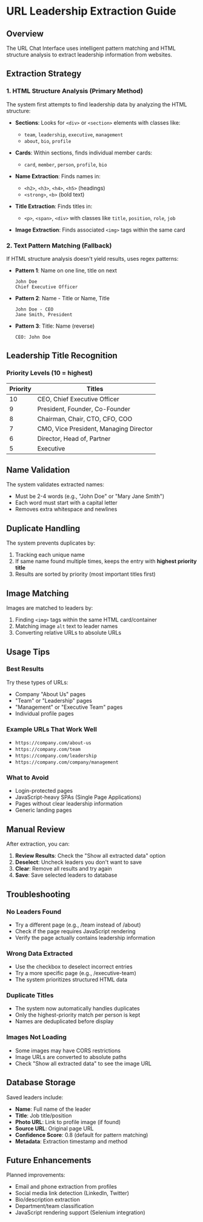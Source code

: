 # URL Leadership Extraction Guide

## Overview
The URL Chat Interface uses intelligent pattern matching and HTML structure analysis to extract leadership information from websites.

## Extraction Strategy

### 1. **HTML Structure Analysis (Primary Method)**
The system first attempts to find leadership data by analyzing the HTML structure:

- **Sections**: Looks for `<div>` or `<section>` elements with classes like:
  - `team`, `leadership`, `executive`, `management`
  - `about`, `bio`, `profile`

- **Cards**: Within sections, finds individual member cards:
  - `card`, `member`, `person`, `profile`, `bio`

- **Name Extraction**: Finds names in:
  - `<h2>`, `<h3>`, `<h4>`, `<h5>` (headings)
  - `<strong>`, `<b>` (bold text)

- **Title Extraction**: Finds titles in:
  - `<p>`, `<span>`, `<div>` with classes like `title`, `position`, `role`, `job`

- **Image Extraction**: Finds associated `<img>` tags within the same card

### 2. **Text Pattern Matching (Fallback)**
If HTML structure analysis doesn't yield results, uses regex patterns:

- **Pattern 1**: Name on one line, title on next
  ```
  John Doe
  Chief Executive Officer
  ```

- **Pattern 2**: Name - Title or Name, Title
  ```
  John Doe - CEO
  Jane Smith, President
  ```

- **Pattern 3**: Title: Name (reverse)
  ```
  CEO: John Doe
  ```

## Leadership Title Recognition

### Priority Levels (10 = highest)

| Priority | Titles |
|----------|--------|
| 10 | CEO, Chief Executive Officer |
| 9 | President, Founder, Co-Founder |
| 8 | Chairman, Chair, CTO, CFO, COO |
| 7 | CMO, Vice President, Managing Director |
| 6 | Director, Head of, Partner |
| 5 | Executive |

## Name Validation

The system validates extracted names:
- Must be 2-4 words (e.g., "John Doe" or "Mary Jane Smith")
- Each word must start with a capital letter
- Removes extra whitespace and newlines

## Duplicate Handling

The system prevents duplicates by:
1. Tracking each unique name
2. If same name found multiple times, keeps the entry with **highest priority title**
3. Results are sorted by priority (most important titles first)

## Image Matching

Images are matched to leaders by:
1. Finding `<img>` tags within the same HTML card/container
2. Matching image `alt` text to leader names
3. Converting relative URLs to absolute URLs

## Usage Tips

### Best Results
Try these types of URLs:
- Company "About Us" pages
- "Team" or "Leadership" pages
- "Management" or "Executive Team" pages
- Individual profile pages

### Example URLs That Work Well
- `https://company.com/about-us`
- `https://company.com/team`
- `https://company.com/leadership`
- `https://company.com/company/management`

### What to Avoid
- Login-protected pages
- JavaScript-heavy SPAs (Single Page Applications)
- Pages without clear leadership information
- Generic landing pages

## Manual Review

After extraction, you can:
1. **Review Results**: Check the "Show all extracted data" option
2. **Deselect**: Uncheck leaders you don't want to save
3. **Clear**: Remove all results and try again
4. **Save**: Save selected leaders to database

## Troubleshooting

### No Leaders Found
- Try a different page (e.g., /team instead of /about)
- Check if the page requires JavaScript rendering
- Verify the page actually contains leadership information

### Wrong Data Extracted
- Use the checkbox to deselect incorrect entries
- Try a more specific page (e.g., /executive-team)
- The system prioritizes structured HTML data

### Duplicate Titles
- The system now automatically handles duplicates
- Only the highest-priority match per person is kept
- Names are deduplicated before display

### Images Not Loading
- Some images may have CORS restrictions
- Image URLs are converted to absolute paths
- Check "Show all extracted data" to see the image URL

## Database Storage

Saved leaders include:
- **Name**: Full name of the leader
- **Title**: Job title/position
- **Photo URL**: Link to profile image (if found)
- **Source URL**: Original page URL
- **Confidence Score**: 0.8 (default for pattern matching)
- **Metadata**: Extraction timestamp and method

## Future Enhancements

Planned improvements:
- Email and phone extraction from profiles
- Social media link detection (LinkedIn, Twitter)
- Bio/description extraction
- Department/team classification
- JavaScript rendering support (Selenium integration)
